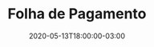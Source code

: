 ---
title: "Folha de Pagamento"
linkTitle: "Folha de Pagamento"
slug: "folha-de-pagamento"
date: 2020-05-13T18:00:00-03:00
lastmod: 2020-09-21T18:00:00-03:00
weight: 12
draft: true
description: >
      
---